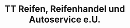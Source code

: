 ---
title: "TT Reifen, Reifenhandel und Autoservice e.U."
url: /wien/tt-reifen-reifenhandel-und-autoservice-e-u/
shop: Autowerkstatt
---